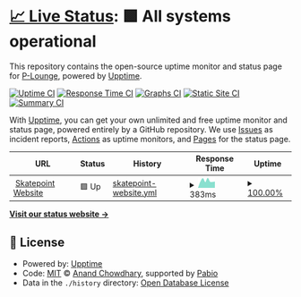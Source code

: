 # [📈 Live Status](https://P-Lounge.github.io/status): <!--live status--> **🟩 All systems operational**

This repository contains the open-source uptime monitor and status page for [P-Lounge](https://P-Lounge.github.io/status), powered by [Upptime](https://github.com/upptime/upptime).

[![Uptime CI](https://github.com/P-Lounge/status/workflows/Uptime%20CI/badge.svg)](https://github.com/P-Lounge/status/actions?query=workflow%3A%22Uptime+CI%22)
[![Response Time CI](https://github.com/P-Lounge/status/workflows/Response%20Time%20CI/badge.svg)](https://github.com/P-Lounge/status/actions?query=workflow%3A%22Response+Time+CI%22)
[![Graphs CI](https://github.com/P-Lounge/status/workflows/Graphs%20CI/badge.svg)](https://github.com/P-Lounge/status/actions?query=workflow%3A%22Graphs+CI%22)
[![Static Site CI](https://github.com/P-Lounge/status/workflows/Static%20Site%20CI/badge.svg)](https://github.com/P-Lounge/status/actions?query=workflow%3A%22Static+Site+CI%22)
[![Summary CI](https://github.com/P-Lounge/status/workflows/Summary%20CI/badge.svg)](https://github.com/P-Lounge/status/actions?query=workflow%3A%22Summary+CI%22)

With [Upptime](https://upptime.js.org), you can get your own unlimited and free uptime monitor and status page, powered entirely by a GitHub repository. We use [Issues](https://github.com/P-Lounge/status/issues) as incident reports, [Actions](https://github.com/P-Lounge/status/actions) as uptime monitors, and [Pages](https://P-Lounge.github.io/status) for the status page.

<!--start: status pages-->
<!-- This summary is generated by Upptime (https://github.com/upptime/upptime) -->
<!-- Do not edit this manually, your changes will be overwritten -->
<!-- prettier-ignore -->
| URL | Status | History | Response Time | Uptime |
| --- | ------ | ------- | ------------- | ------ |
| <img alt="" src="https://icons.duckduckgo.com/ip3/skatepoint.ru.ico" height="13"> [Skatepoint Website](https://skatepoint.ru/) | 🟩 Up | [skatepoint-website.yml](https://github.com/P-Lounge/status/commits/HEAD/history/skatepoint-website.yml) | <details><summary><img alt="Response time graph" src="./graphs/skatepoint-website/response-time-week.png" height="20"> 383ms</summary><br><a href="https://P-Lounge.github.io/status/history/skatepoint-website"><img alt="Response time 420" src="https://img.shields.io/endpoint?url=https%3A%2F%2Fraw.githubusercontent.com%2FP-Lounge%2Fstatus%2FHEAD%2Fapi%2Fskatepoint-website%2Fresponse-time.json"></a><br><a href="https://P-Lounge.github.io/status/history/skatepoint-website"><img alt="24-hour response time 378" src="https://img.shields.io/endpoint?url=https%3A%2F%2Fraw.githubusercontent.com%2FP-Lounge%2Fstatus%2FHEAD%2Fapi%2Fskatepoint-website%2Fresponse-time-day.json"></a><br><a href="https://P-Lounge.github.io/status/history/skatepoint-website"><img alt="7-day response time 383" src="https://img.shields.io/endpoint?url=https%3A%2F%2Fraw.githubusercontent.com%2FP-Lounge%2Fstatus%2FHEAD%2Fapi%2Fskatepoint-website%2Fresponse-time-week.json"></a><br><a href="https://P-Lounge.github.io/status/history/skatepoint-website"><img alt="30-day response time 415" src="https://img.shields.io/endpoint?url=https%3A%2F%2Fraw.githubusercontent.com%2FP-Lounge%2Fstatus%2FHEAD%2Fapi%2Fskatepoint-website%2Fresponse-time-month.json"></a><br><a href="https://P-Lounge.github.io/status/history/skatepoint-website"><img alt="1-year response time 420" src="https://img.shields.io/endpoint?url=https%3A%2F%2Fraw.githubusercontent.com%2FP-Lounge%2Fstatus%2FHEAD%2Fapi%2Fskatepoint-website%2Fresponse-time-year.json"></a></details> | <details><summary><a href="https://P-Lounge.github.io/status/history/skatepoint-website">100.00%</a></summary><a href="https://P-Lounge.github.io/status/history/skatepoint-website"><img alt="All-time uptime 100.00%" src="https://img.shields.io/endpoint?url=https%3A%2F%2Fraw.githubusercontent.com%2FP-Lounge%2Fstatus%2FHEAD%2Fapi%2Fskatepoint-website%2Fuptime.json"></a><br><a href="https://P-Lounge.github.io/status/history/skatepoint-website"><img alt="24-hour uptime 100.00%" src="https://img.shields.io/endpoint?url=https%3A%2F%2Fraw.githubusercontent.com%2FP-Lounge%2Fstatus%2FHEAD%2Fapi%2Fskatepoint-website%2Fuptime-day.json"></a><br><a href="https://P-Lounge.github.io/status/history/skatepoint-website"><img alt="7-day uptime 100.00%" src="https://img.shields.io/endpoint?url=https%3A%2F%2Fraw.githubusercontent.com%2FP-Lounge%2Fstatus%2FHEAD%2Fapi%2Fskatepoint-website%2Fuptime-week.json"></a><br><a href="https://P-Lounge.github.io/status/history/skatepoint-website"><img alt="30-day uptime 100.00%" src="https://img.shields.io/endpoint?url=https%3A%2F%2Fraw.githubusercontent.com%2FP-Lounge%2Fstatus%2FHEAD%2Fapi%2Fskatepoint-website%2Fuptime-month.json"></a><br><a href="https://P-Lounge.github.io/status/history/skatepoint-website"><img alt="1-year uptime 100.00%" src="https://img.shields.io/endpoint?url=https%3A%2F%2Fraw.githubusercontent.com%2FP-Lounge%2Fstatus%2FHEAD%2Fapi%2Fskatepoint-website%2Fuptime-year.json"></a></details>

<!--end: status pages-->

[**Visit our status website →**](https://P-Lounge.github.io/status)

## 📄 License

- Powered by: [Upptime](https://github.com/upptime/upptime)
- Code: [MIT](./LICENSE) © [Anand Chowdhary](https://anandchowdhary.com), supported by [Pabio](https://pabio.com)
- Data in the `./history` directory: [Open Database License](https://opendatacommons.org/licenses/odbl/1-0/)
